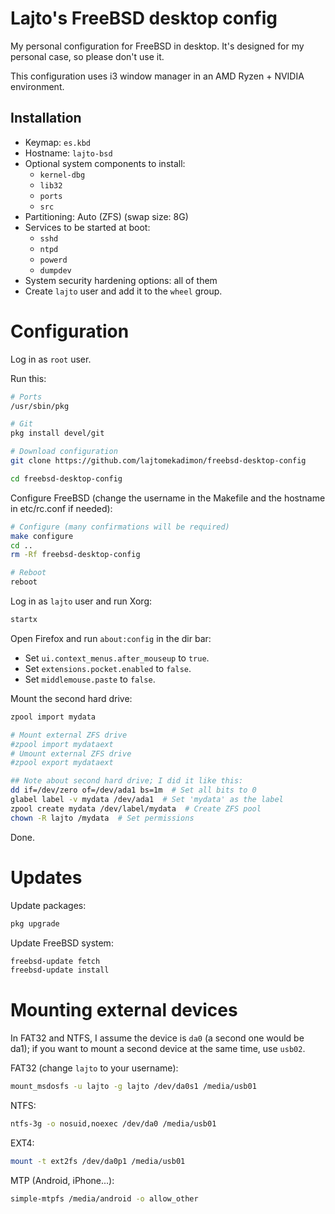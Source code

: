 # Lajto's FreeBSD desktop config
My personal configuration for FreeBSD in desktop. It's designed for my personal
case, so please don't use it.

This configuration uses i3 window manager in an AMD Ryzen + NVIDIA environment.

## Installation

- Keymap: `es.kbd`
- Hostname: `lajto-bsd`
- Optional system components to install:
    - `kernel-dbg`
    - `lib32`
    - `ports`
    - `src`
- Partitioning: Auto (ZFS) (swap size: 8G)
- Services to be started at boot:
    - `sshd`
    - `ntpd`
    - `powerd`
    - `dumpdev`
- System security hardening options: all of them
- Create `lajto` user and add it to the `wheel` group.

# Configuration

Log in as `root` user.

Run this:

```sh
# Ports
/usr/sbin/pkg

# Git
pkg install devel/git

# Download configuration
git clone https://github.com/lajtomekadimon/freebsd-desktop-config

cd freebsd-desktop-config
```

Configure FreeBSD (change the username in the Makefile and the
hostname in etc/rc.conf if needed):

```sh
# Configure (many confirmations will be required)
make configure
cd ..
rm -Rf freebsd-desktop-config

# Reboot
reboot
```

Log in as `lajto` user and run Xorg:

```sh
startx
```

Open Firefox and run `about:config` in the dir bar:

- Set `ui.context_menus.after_mouseup` to `true`.
- Set `extensions.pocket.enabled` to `false`.
- Set `middlemouse.paste` to `false`.

Mount the second hard drive:

```sh
zpool import mydata

# Mount external ZFS drive
#zpool import mydataext
# Umount external ZFS drive
#zpool export mydataext

## Note about second hard drive; I did it like this:
dd if=/dev/zero of=/dev/ada1 bs=1m  # Set all bits to 0
glabel label -v mydata /dev/ada1  # Set 'mydata' as the label
zpool create mydata /dev/label/mydata  # Create ZFS pool
chown -R lajto /mydata  # Set permissions
```

Done.

# Updates

Update packages:

```sh
pkg upgrade
```

Update FreeBSD system:

```sh
freebsd-update fetch
freebsd-update install
```

# Mounting external devices

In FAT32 and NTFS, I assume the device is `da0` (a second one would be da1);
if you want to mount a second device at the same time, use `usb02`.

FAT32 (change `lajto` to your username):

```sh
mount_msdosfs -u lajto -g lajto /dev/da0s1 /media/usb01
```

NTFS:

```sh
ntfs-3g -o nosuid,noexec /dev/da0 /media/usb01
```

EXT4:

```sh
mount -t ext2fs /dev/da0p1 /media/usb01
```

MTP (Android, iPhone...):

```sh
simple-mtpfs /media/android -o allow_other
```
